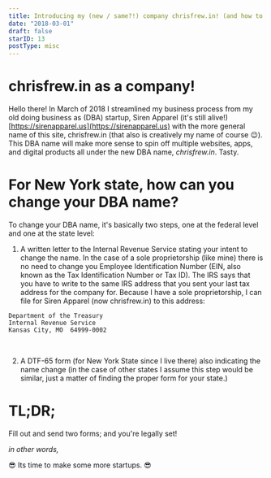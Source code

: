 ```yaml
---
title: Introducing my (new / same?!) company chrisfrew.in! (and how to change your DBA name)
date: "2018-03-01"
draft: false
starID: 13
postType: misc
---
```


# chrisfrew.in as a company!

Hello there! In March of 2018 I streamlined my business process from my old doing business as (DBA) startup, Siren Apparel (it's still alive!) [https://sirenapparel.us](https://sirenapparel.us) with the more general name of this site, chrisfrew.in (that also is creatively my name of course :wink:). This DBA name will make more sense to spin off multiple websites, apps, and digital products all under the new DBA name, *chrisfrew.in*. Tasty.

# For New York state, how can you change your DBA name?

To change your DBA name, it's basically two steps, one at the federal level and one at the state level:

1. A written letter to the Internal Revenue Service stating your intent to change the name. In the case of a sole proprietorship (like mine) there is no need to change you Employee Identification Number (EIN, also known as the Tax Identification Number or Tax ID). The IRS says that you have to write to the same IRS address that you sent your last tax address for the company for. Because I have a sole proprietorship, I can file for Siren Apparel (now chrisfrew.in) to this address:

```
Department of the Treasury
Internal Revenue Service
Kansas City, MO  64999-0002
```
<br/>

2. A DTF-65 form (for New York State since I live there) also indicating the name change (in the case of other states I assume this step would be similar, just a matter of finding the proper form for your state.)

# TL;DR;

Fill out and send two forms; and you're legally set!

_in other words,_

:sunglasses: Its time to make some more startups. :sunglasses:
